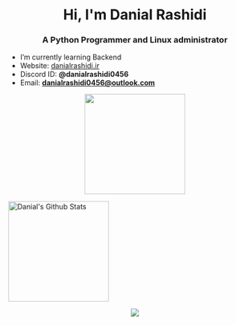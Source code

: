 <h1 align="center">Hi, I'm Danial Rashidi</h1>

<h3 align="center">A Python Programmer and Linux administrator</h3>

- I’m currently learning Backend
- Website: [danialrashidi.ir](https://danialrashidi.ir/)
- Discord ID: **@danialrashidi0456**
- Email: **danialrashidi0456@outlook.com**


<p align="center">
<img align="center" height="200px" src="https://github-readme-stats.vercel.app/api/top-langs/?username=danialrashidi0456&langs_count=8&theme=dark&layout=compact&hide=html,scss,makefile,ruby,css,less" />
</p>
</p>
<img align="center" height="200px" src="https://github-readme-stats-git-masterrstaa-rickstaa.vercel.app/api?username=danialrashidi0456&show_icons=true&count_private=true&include_all_commits=true&line_height=25&theme=dark" alt="Danial's Github Stats" />
</p>
</p>
<div align="center" style="font-size: 25px;font-weight: 900;">
  <a href="https://github.com/starlitnightsky">
    <img src="https://github-readme-streak-stats.herokuapp.com?user=danialrashidi0456&theme=dark" />
  </a>
</div>
<!--
**danialrashidi0456/danialrashidi0456** is a ✨ _special_ ✨ repository because its `README.md` (this file) appears on your GitHub profile.

Here are some ideas to get you started:

- 🔭 I’m currently working on ...
- 🌱 I’m currently learning ...
- 👯 I’m looking to collaborate on ...
- 🤔 I’m looking for help with ...
- 💬 Ask me about ...

-->
